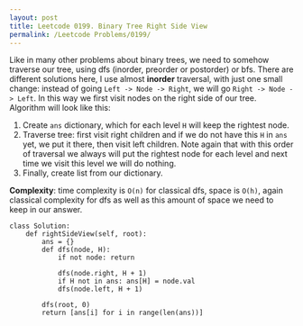 ```yaml
---
layout: post
title: Leetcode 0199. Binary Tree Right Side View
permalink: /Leetcode Problems/0199/
---
```


Like in many other problems about binary trees, we need to somehow traverse our tree, using dfs (inorder, preorder or postorder) or bfs. There are different solutions here, I use almost **inorder** traversal, with just one small change: instead of going `Left -> Node -> Right`, we will go `Right -> Node -> Left`. In this way we first visit nodes on the right side of our tree. Algorithm will look like this:

1. Create `ans` dictionary, which for each level `H` will keep the rightest node.
2. Traverse tree: first visit right children and if we do not have this `H` in `ans` yet, we put it there, then visit left children. Note again that with this order of traversal we always will put the rightest node for each level and next time we visit this level we will do nothing.
3. Finally, create list from our dictionary.

**Complexity**: time complexity is `O(n)` for classical dfs, space is `O(h)`, again classical complexity for dfs as well as this amount of space we need to keep in our answer.

```
class Solution:
    def rightSideView(self, root):
        ans = {}
        def dfs(node, H):
            if not node: return 
            
            dfs(node.right, H + 1)
            if H not in ans: ans[H] = node.val
            dfs(node.left, H + 1)
            
        dfs(root, 0)
        return [ans[i] for i in range(len(ans))]
```